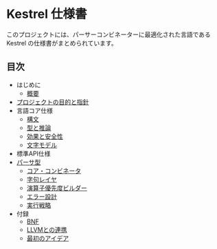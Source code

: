 # Kestrel 仕様書

このプロジェクトには、パーサーコンビネーターに最適化された言語である Kestrel の仕様書がまとめられています。

## 目次

- はじめに
  - [概要](0-1-overview.md)
- [プロジェクトの目的と指針](0-2-project-purpose.md)
- 言語コア仕様
  - [構文](1-1-syntax.md)
  - [型と推論](1-2-types-Inference.md)
  - [効果と安全性](1-3-effects-safety.md)
  - [文字モデル](1-4-test-unicode-model.md)
- 標準API仕様
- [パーサ型](2-1-parser-type.md)
  - [コア・コンビネータ](2-2-core-combinator.md)
  - [字句レイヤ](2-3-lexer.md)
  - [演算子優先度ビルダー](2-4-op-builder.md)
  - [エラー設計](2-5-error.md)
  - [実行戦略](2-6-execution-strategy.md)
- 付録
  - [BNF](3-1-bnf.md)
  - [LLVMとの連携](a-jit.md)
  - [最初のアイデア](b-first-idea.md)
